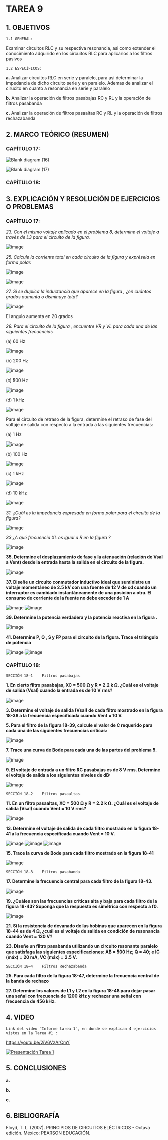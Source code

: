 # TAREA 9
## 1.	OBJETIVOS

	1.1	GENERAL: 

Examinar circuitos RLC y su respectiva resonancia, asi como extender el conocimiento adquirido en los circuitos RLC para aplicarlos a los filtros pasivos

	1.2	ESPECÍFICOS:

**a.**	Analizar circuitos RLC en serie y paralelo, para asi determinar la impedancia de dicho circuito
serie y en paralelo. Ademas de analizar el cirucito en cuanto a resonancia en serie y paralelo

**b.** Analizar la operación de filtros pasabajas RC y RL y la operación de filtros pasabanda

**c.**	Analizar la operación de filtros pasaaltas RC y RL y la operación de filtros rechazabanda
 
## 2.	MARCO TEÓRICO (RESUMEN)

### CAPÍTULO 17:

![Blank diagram (16)](https://user-images.githubusercontent.com/93826527/154589740-bae3c54a-3a47-451b-a233-4bea57e14a02.png)

![Blank diagram (17)](https://user-images.githubusercontent.com/93826527/154590256-ddeef3a9-fe97-4d07-b214-32ccbb871c82.png)


### CAPÍTULO 18:

## 3.	EXPLICACIÓN Y RESOLUCIÓN DE EJERCICIOS O PROBLEMAS
	
### CAPÍTULO 17: 
	

*23. Con el mismo voltaje aplicado en el problema 8, determine el voltaje a través de L3 para el circuito de la figura.*

![image](https://user-images.githubusercontent.com/93834732/155045703-1bb15ed2-86de-46b3-bcb3-586574152c3a.png)

*25. Calcule la corriente total en cada circuito de la figura y exprésela en forma polar.*

![image](https://user-images.githubusercontent.com/93834732/155045731-7fe28fb2-688d-4d80-bbe5-3bb0ad53b9c1.png)

![image](https://user-images.githubusercontent.com/93834732/155045747-42aa2a88-a3fc-40a7-adac-cf96055438a0.png)

*27. Si se duplica la inductancia que aparece en la figura , ¿en cuántos grados aumenta o disminuye teta?*

![image](https://user-images.githubusercontent.com/93834732/155045801-144eb209-c088-4682-95d7-ebe547d9c9cc.png)

El angulo aumenta en 20 grados

*29. Para el circuito de la figura , encuentre VR y VL para cada una de las siguientes frecuencias*

(a) 60 Hz 

![image](https://user-images.githubusercontent.com/93834732/155046155-76de56a3-5c70-48fa-9885-dc31cf5e37c7.png)

(b) 200 Hz

![image](https://user-images.githubusercontent.com/93834732/155046184-3f63c5a8-cdeb-4559-8b64-81ca579d2361.png)

(c) 500 Hz 

![image](https://user-images.githubusercontent.com/93834732/155046231-f69ec26c-297a-41cc-8e26-cb8fe42d1750.png)

(d) 1 kHz

![image](https://user-images.githubusercontent.com/93834732/155046245-bbcf3d92-da6f-4001-9d9b-8a9d649f2540.png)

Para el circuito de retraso de la figura, determine el retraso de fase del voltaje de salida con respecto a la entrada a las siguientes frecuencias:

(a) 1 Hz 

![image](https://user-images.githubusercontent.com/93834732/155046351-a9659f26-5b4f-4860-bcd8-9865808d0910.png)

(b) 100 Hz 

![image](https://user-images.githubusercontent.com/93834732/155046375-706d1006-0d11-49fe-a8ec-5819bb543c49.png)

(c) 1 kHz 

![image](https://user-images.githubusercontent.com/93834732/155046441-1c458c20-c077-48fc-887c-2ee4ac582b98.png)

(d) 10 kHz

![image](https://user-images.githubusercontent.com/93834732/155046468-ac281d48-afc4-44e9-b110-e0f598fbc613.png)


	
*31. ¿Cuál es la impedancia expresada en forma polar para el circuito de la figura?*

![image](https://user-images.githubusercontent.com/93834732/155046314-5a5f5a16-7e44-49b2-9c29-90d7fbecd366.png)

*33 ¿A qué frecuencia XL es igual a R en la figura ?*

![image](https://user-images.githubusercontent.com/93834732/155046295-bb518d2f-bbdb-4273-b7ce-4d424d87f911.png)

	

**35. Determine el desplazamiento de fase y la atenuación (relación de Vsal a Vent) desde la entrada hasta la salida en el circuito de la figura.**

![image](https://user-images.githubusercontent.com/93396250/154872711-bfe0f387-ca2c-49c2-86af-bcb7354f5782.png)

**37. Diseñe un circuito conmutador inductivo ideal que suministre un voltaje momentáneo de 2.5 kV con una fuente de 12 V de cd cuando un interruptor es cambiado instantáneamente de una posición a otra. El consumo de corriente de la fuente no debe exceder de 1 A**

![image](https://user-images.githubusercontent.com/93396250/154872723-10314bcf-e0b8-4fda-a325-699de1b2cd7b.png)
![image](https://user-images.githubusercontent.com/93396250/154872727-455c52bc-fac2-4c2e-8405-c91a31e7e61a.png)

	

**39. Determine la potencia verdadera y la potencia reactiva en la figura .**

![image](https://user-images.githubusercontent.com/93396250/154872754-cd94a619-07a1-4e13-8e1a-d7433107ad04.png)

**41. Determine P, Q , S y FP para el circuito de la figura. Trace el triángulo de potencia**

![image](https://user-images.githubusercontent.com/93396250/154872767-88219ccc-503a-465f-86e3-b4424c5af946.png)
![image](https://user-images.githubusercontent.com/93396250/154872774-4cd61546-6797-4e45-a0e6-2a912b17cd6a.png)

		
### CAPÍTULO 18:

	SECCIÓN 18–1    Filtros pasabajas
**1. En cierto filtro pasabajas, XC  = 500 Ω y R =  2.2 k Ω. ¿Cuál es el voltaje de salida (Vsal) cuando la entrada es de 10 V rms?**

![image](https://user-images.githubusercontent.com/93396250/155472981-67f5a680-58fd-4cc3-a404-72305b32a643.png)


**3. Determine el voltaje de salida (Vsal) de cada filtro mostrado en la figura 18-38 a la frecuencia especificada cuando Vent = 10 V.**


**5. Para el filtro de la figura 18-39, calcule el valor de C requerido para cada una de las siguientes frecuencias críticas:**

![image](https://user-images.githubusercontent.com/93396250/155473051-b8040f48-fe6e-44aa-a09a-5d5621e85d32.png)


**7. Trace una curva de Bode para cada una de las partes del problema 5.**

![image](https://user-images.githubusercontent.com/93396250/155473090-bbe145fb-7e5c-4bd1-9a1d-628f7a288e1a.png)


**9. El voltaje de entrada a un filtro RC pasabajas es de 8 V rms. Determine el voltaje de salida a los siguientes niveles de dB:**

![image](https://user-images.githubusercontent.com/93396250/155473106-ee23041e-106e-49a9-b64a-8e12546b9580.png)


	SECCIÓN 18–2    Filtros pasaaltas
**11. En un filtro pasaaltas, XC  = 500 Ω y R = 2.2 k Ω. ¿Cuál es el voltaje de salida (Vsal) cuando Vent = 10 V rms?**

![image](https://user-images.githubusercontent.com/93396250/155473122-ce087c5f-3dd9-4014-8719-f5b1303af610.png)


**13. Determine el voltaje de salida de cada filtro mostrado en la figura 18-41 a la frecuencia especificada cuando Vent  = 10 V.**

![image](https://user-images.githubusercontent.com/93396250/155473145-8a34459a-df1e-4d22-8edb-88b31217de57.png)
![image](https://user-images.githubusercontent.com/93396250/155473166-466624a6-28b1-4fe8-9d5e-e309af93be9e.png)
![image](https://user-images.githubusercontent.com/93396250/155473217-acb5785d-8374-4d1b-bb59-db408b9130ed.png)


**15. Trace la curva de Bode para cada filtro mostrado en la figura 18-41**
 
 ![image](https://user-images.githubusercontent.com/93396250/155473257-d0348f68-1a01-4dd0-a632-69c349b91bf2.png)


	SECCIÓN 18–3    Filtros pasabanda
	
**17. Determine la frecuencia central para cada filtro de la figura 18-43.**

![image](https://user-images.githubusercontent.com/93396250/155473291-8dc79fd6-7ba8-44ad-a2b1-e0984241d2e1.png)
 


**19. ¿Cuáles son las frecuencias críticas alta y baja para cada filtro de la figura 18-43? Suponga que la respuesta es simétrica con respecto a f0.**
 
![image](https://user-images.githubusercontent.com/93396250/155473357-4e7dde7b-f124-468a-a404-299bd1d977f0.png)


**21. Si la resistencia de devanado de las bobinas que aparecen en la figura 18-44 es de 4 Ω, ¿cuál es el voltaje de salida en condición de resonancia cuando Vent = 120 V?**
 

**23. Diseñe un filtro pasabanda utilizando un circuito resonante paralelo que satisfaga las siguientes especificaciones: AB = 500 Hz; Q = 40; e IC (máx) = 20 mA, VC (máx) = 2.5 V.**


	SECCIÓN 18–4    Filtros Rechazabanda

**25. Para cada filtro de la figura 18-47, determine la frecuencia central de la banda de rechazo**
 
**27.  Determine los valores de L1 y L2 en la figura 18-48 para dejar pasar una señal con frecuencia de 1200 kHz y rechazar una señal con frecuencia de 456 kHz.**
 

## 4.	VIDEO
	
	Link del video ¨Informe tarea 1¨, en dondé se explican 4 ejercicios vistos en la Tarea #1 :
	
https://youtu.be/2iV6VzArCmY
	
	
[![Presentación Tarea 1](https://img.youtube.com/vi/2iV6VzArCmY/0.jpg)](https://www.youtube.com/watch?v=2iV6VzArCmY)
	
## 5.	CONCLUSIONES

**a.**

**b.**

**c.**


## 6.	BIBLIOGRAFÍA

Floyd, T. L. (2007). PRINCIPIOS DE CIRCUITOS ELÉCTRICOS - Octava edición. México: PEARSON EDUCACIÓN.

